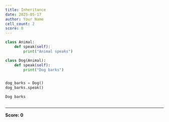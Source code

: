 ```yaml
---
title: Inheritance
date: 2025-05-17
author: Your Name
cell_count: 2
score: 0
---
```


```python
class Animal:
    def speak(self):
        print("Animal speaks")

class Dog(Animal):
    def speak(self):
        print("Dog barks")


dog_barks = Dog()
dog_barks.speak()
```

    Dog barks



```python

```


---
**Score: 0**